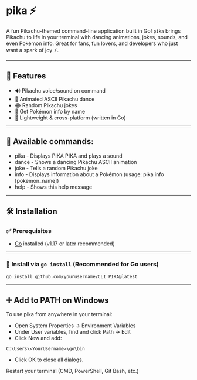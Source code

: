 # pika ⚡

A fun Pikachu-themed command-line application built in Go! `pika` brings Pikachu to life in your terminal with dancing animations, jokes, sounds, and even Pokémon info. Great for fans, fun lovers, and developers who just want a spark of joy ⚡️.

---

## 🎉 Features

- 🔊 Pikachu voice/sound on command
- 💃 Animated ASCII Pikachu dance
- 😂 Random Pikachu jokes
- 📘 Get Pokémon info by name
- 🧪 Lightweight & cross-platform (written in Go)

---


## 🔫 Available commands:
- pika       - Displays PIKA PIKA and plays a sound
- dance      - Shows a dancing Pikachu ASCII animation
- joke       - Tells a random Pikachu joke
- info       - Displays information about a Pokémon (usage: pika info [pokemon_name])
- help       - Shows this help message

---

## 🛠️ Installation

### ✅ Prerequisites

- [Go](https://go.dev/dl/) installed (v1.17 or later recommended)

---

### 🚀 Install via `go install` (Recommended for Go users)

```bash
go install github.com/yourusername/CLI_PIKA@latest
```
---

## ➕ Add to PATH on Windows
To use pika from anywhere in your terminal:

- Open System Properties → Environment Variables
- Under User variables, find and click Path → Edit
- Click New and add:
```
C:\Users\<YourUsername>\go\bin
```
- Click OK to close all dialogs.

Restart your terminal (CMD, PowerShell, Git Bash, etc.)

